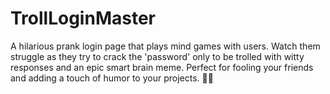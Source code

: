 # TrollLoginMaster
A hilarious prank login page that plays mind games with users. Watch them struggle as they try to crack the 'password' only to be trolled with witty responses and an epic smart brain meme. Perfect for fooling your friends and adding a touch of humor to your projects. 🤪🔐
